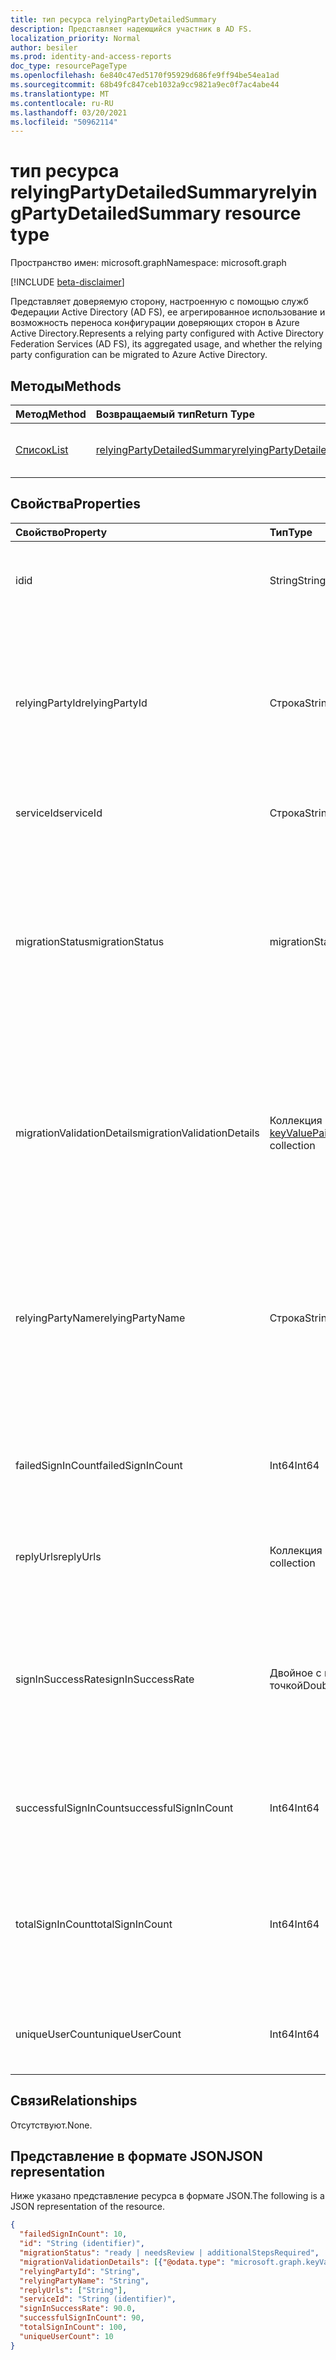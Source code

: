 ```yaml
---
title: тип ресурса relyingPartyDetailedSummary
description: Представляет надеющийся участник в AD FS.
localization_priority: Normal
author: besiler
ms.prod: identity-and-access-reports
doc_type: resourcePageType
ms.openlocfilehash: 6e840c47ed5170f95929d686fe9ff94be54ea1ad
ms.sourcegitcommit: 68b49fc847ceb1032a9cc9821a9ec0f7ac4abe44
ms.translationtype: MT
ms.contentlocale: ru-RU
ms.lasthandoff: 03/20/2021
ms.locfileid: "50962114"
---
```

# <a name="relyingpartydetailedsummary-resource-type"></a><span data-ttu-id="23961-103">тип ресурса relyingPartyDetailedSummary</span><span class="sxs-lookup"><span data-stu-id="23961-103">relyingPartyDetailedSummary resource type</span></span>

<span data-ttu-id="23961-104">Пространство имен: microsoft.graph</span><span class="sxs-lookup"><span data-stu-id="23961-104">Namespace: microsoft.graph</span></span>

[!INCLUDE [beta-disclaimer](../../includes/beta-disclaimer.md)]

<span data-ttu-id="23961-105">Представляет доверяемую сторону, настроенную с помощью служб Федерации Active Directory (AD FS), ее агрегированное использование и возможность переноса конфигурации доверяющих сторон в Azure Active Directory.</span><span class="sxs-lookup"><span data-stu-id="23961-105">Represents a relying party configured with Active Directory Federation Services (AD FS), its aggregated usage, and whether the relying party configuration can be migrated to Azure Active Directory.</span></span>

## <a name="methods"></a><span data-ttu-id="23961-106">Методы</span><span class="sxs-lookup"><span data-stu-id="23961-106">Methods</span></span>

| <span data-ttu-id="23961-107">Метод</span><span class="sxs-lookup"><span data-stu-id="23961-107">Method</span></span>       | <span data-ttu-id="23961-108">Возвращаемый тип</span><span class="sxs-lookup"><span data-stu-id="23961-108">Return Type</span></span> | <span data-ttu-id="23961-109">Описание</span><span class="sxs-lookup"><span data-stu-id="23961-109">Description</span></span> |
|:-------------|:------------|:------------|
| [<span data-ttu-id="23961-110">Список</span><span class="sxs-lookup"><span data-stu-id="23961-110">List</span></span>](../api/relyingpartydetailedsummary-list.md) | [<span data-ttu-id="23961-111">relyingPartyDetailedSummary</span><span class="sxs-lookup"><span data-stu-id="23961-111">relyingPartyDetailedSummary</span></span>](relyingpartydetailedsummary.md) | <span data-ttu-id="23961-112">Извлечение списка **объектов relyingPartyDetailedSummary.**</span><span class="sxs-lookup"><span data-stu-id="23961-112">Retrieve a list of **relyingPartyDetailedSummary** objects.</span></span> |


## <a name="properties"></a><span data-ttu-id="23961-113">Свойства</span><span class="sxs-lookup"><span data-stu-id="23961-113">Properties</span></span>

| <span data-ttu-id="23961-114">Свойство</span><span class="sxs-lookup"><span data-stu-id="23961-114">Property</span></span>     | <span data-ttu-id="23961-115">Тип</span><span class="sxs-lookup"><span data-stu-id="23961-115">Type</span></span>        | <span data-ttu-id="23961-116">Описание</span><span class="sxs-lookup"><span data-stu-id="23961-116">Description</span></span> |
|:-------------|:------------|:------------|
|<span data-ttu-id="23961-117">id</span><span class="sxs-lookup"><span data-stu-id="23961-117">id</span></span>|<span data-ttu-id="23961-118">String</span><span class="sxs-lookup"><span data-stu-id="23961-118">String</span></span>| <span data-ttu-id="23961-119">Только для чтения.</span><span class="sxs-lookup"><span data-stu-id="23961-119">Read-only.</span></span> <span data-ttu-id="23961-120">Уникальный идентификатор, созданный на уровне API.</span><span class="sxs-lookup"><span data-stu-id="23961-120">Unique Identifier generated at API level.</span></span>| 
|<span data-ttu-id="23961-121">relyingPartyId</span><span class="sxs-lookup"><span data-stu-id="23961-121">relyingPartyId</span></span>|<span data-ttu-id="23961-122">Строка</span><span class="sxs-lookup"><span data-stu-id="23961-122">String</span></span>|<span data-ttu-id="23961-123">Этот идентификатор используется для идентификации сторон, которые полагаются на эту службу Федерации.</span><span class="sxs-lookup"><span data-stu-id="23961-123">This identifier is used to identify the relying party to this Federation Service.</span></span> <span data-ttu-id="23961-124">Он используется при выдаче утверждений стороне, которая полагается.</span><span class="sxs-lookup"><span data-stu-id="23961-124">It is used when issuing claims to the relying party.</span></span>|
|<span data-ttu-id="23961-125">serviceId</span><span class="sxs-lookup"><span data-stu-id="23961-125">serviceId</span></span>|<span data-ttu-id="23961-126">Строка</span><span class="sxs-lookup"><span data-stu-id="23961-126">String</span></span>|<span data-ttu-id="23961-127">Уникально определяет лес Active Directory.</span><span class="sxs-lookup"><span data-stu-id="23961-127">Uniquely identifies the Active Directory forest.</span></span>|
|<span data-ttu-id="23961-128">migrationStatus</span><span class="sxs-lookup"><span data-stu-id="23961-128">migrationStatus</span></span>|<span data-ttu-id="23961-129">migrationStatus</span><span class="sxs-lookup"><span data-stu-id="23961-129">migrationStatus</span></span>| <span data-ttu-id="23961-130">Указание на возможность перемещений приложения в Azure AD или требуется дополнительное исследование.</span><span class="sxs-lookup"><span data-stu-id="23961-130">Indication of whether the application can be moved to Azure AD or require more investigation.</span></span> <span data-ttu-id="23961-131">Возможные значения: `ready`, `needsReview`, `additionalStepsRequired`, `unknownFutureValue`.</span><span class="sxs-lookup"><span data-stu-id="23961-131">Possible values are: `ready`, `needsReview`, `additionalStepsRequired`, `unknownFutureValue`.</span></span>|
|<span data-ttu-id="23961-132">migrationValidationDetails</span><span class="sxs-lookup"><span data-stu-id="23961-132">migrationValidationDetails</span></span>|<span data-ttu-id="23961-133">Коллекция [keyValuePair](keyvaluepair.md)</span><span class="sxs-lookup"><span data-stu-id="23961-133">[keyValuePair](keyvaluepair.md) collection</span></span>|<span data-ttu-id="23961-134">Указывает все проверки проверки, которые были сделаны в сведениях о конфигурации приложений, чтобы оценить, готово ли приложение к перемещению в Azure AD.</span><span class="sxs-lookup"><span data-stu-id="23961-134">Specifies all the validations check done on applications configuration details to evaluate if the application is ready to be moved to Azure AD.</span></span>|
|<span data-ttu-id="23961-135">relyingPartyName</span><span class="sxs-lookup"><span data-stu-id="23961-135">relyingPartyName</span></span>|<span data-ttu-id="23961-136">Строка</span><span class="sxs-lookup"><span data-stu-id="23961-136">String</span></span>|<span data-ttu-id="23961-137">Имя приложения или другого объекта в Интернете, использующего поставщика удостоверений для проверки подлинности пользователя, который хочет войти в систему.</span><span class="sxs-lookup"><span data-stu-id="23961-137">Name of application or other entity on the internet that uses an identity provider to authenticate a user who wants to log in.</span></span>|
|<span data-ttu-id="23961-138">failedSignInCount</span><span class="sxs-lookup"><span data-stu-id="23961-138">failedSignInCount</span></span>|<span data-ttu-id="23961-139">Int64</span><span class="sxs-lookup"><span data-stu-id="23961-139">Int64</span></span>| <span data-ttu-id="23961-140">Количество сбойных входов в службу Федерации Active Directory за указанный период.</span><span class="sxs-lookup"><span data-stu-id="23961-140">Number of failed sign in on Active Directory Federation Service in the period specified.</span></span> |
|<span data-ttu-id="23961-141">replyUrls</span><span class="sxs-lookup"><span data-stu-id="23961-141">replyUrls</span></span>|<span data-ttu-id="23961-142">Коллекция String</span><span class="sxs-lookup"><span data-stu-id="23961-142">String collection</span></span>|<span data-ttu-id="23961-143">Указывает, где надеющийся участник ожидает получения маркера.</span><span class="sxs-lookup"><span data-stu-id="23961-143">Specifies where the relying party expects to receive the token.</span></span>|
|<span data-ttu-id="23961-144">signInSuccessRate</span><span class="sxs-lookup"><span data-stu-id="23961-144">signInSuccessRate</span></span>|<span data-ttu-id="23961-145">Двойное с плавающей точкой</span><span class="sxs-lookup"><span data-stu-id="23961-145">Double</span></span>|<span data-ttu-id="23961-146">Количество успешных / (количество успешных и количество неудачных входов) в службе Федерации Active Directory за указанный период.</span><span class="sxs-lookup"><span data-stu-id="23961-146">Number of successful / (number of successful + number of failed sign ins) on Active Directory Federation Service in the period specified.</span></span>|
|<span data-ttu-id="23961-147">successfulSignInCount</span><span class="sxs-lookup"><span data-stu-id="23961-147">successfulSignInCount</span></span>|<span data-ttu-id="23961-148">Int64</span><span class="sxs-lookup"><span data-stu-id="23961-148">Int64</span></span>|<span data-ttu-id="23961-149">Количество успешных входов в службу Федерации Active Directory.</span><span class="sxs-lookup"><span data-stu-id="23961-149">Number of successful sign ins on Active Directory Federation Service.</span></span>|
|<span data-ttu-id="23961-150">totalSignInCount</span><span class="sxs-lookup"><span data-stu-id="23961-150">totalSignInCount</span></span>|<span data-ttu-id="23961-151">Int64</span><span class="sxs-lookup"><span data-stu-id="23961-151">Int64</span></span>|<span data-ttu-id="23961-152">Количество неудачных входов с неудачным входом в службу Федерации Active Directory в указанный период.</span><span class="sxs-lookup"><span data-stu-id="23961-152">Number of successful + failed sign ins failed sign ins on Active Directory Federation Service in the period specified.</span></span>|
|<span data-ttu-id="23961-153">uniqueUserCount</span><span class="sxs-lookup"><span data-stu-id="23961-153">uniqueUserCount</span></span>|<span data-ttu-id="23961-154">Int64</span><span class="sxs-lookup"><span data-stu-id="23961-154">Int64</span></span>|<span data-ttu-id="23961-155">Количество уникальных пользователей, которые вписались в приложение.</span><span class="sxs-lookup"><span data-stu-id="23961-155">Number of unique users that have signed into the application.</span></span>|

## <a name="relationships"></a><span data-ttu-id="23961-156">Связи</span><span class="sxs-lookup"><span data-stu-id="23961-156">Relationships</span></span>

<span data-ttu-id="23961-157">Отсутствуют.</span><span class="sxs-lookup"><span data-stu-id="23961-157">None.</span></span>

## <a name="json-representation"></a><span data-ttu-id="23961-158">Представление в формате JSON</span><span class="sxs-lookup"><span data-stu-id="23961-158">JSON representation</span></span>

<span data-ttu-id="23961-159">Ниже указано представление ресурса в формате JSON.</span><span class="sxs-lookup"><span data-stu-id="23961-159">The following is a JSON representation of the resource.</span></span>

<!-- {
  "blockType": "resource",
  "optionalProperties": [

  ],
  "@odata.type": "microsoft.graph.relyingPartyDetailedSummary",
  "keyProperty": "id"
}-->

```json
{
  "failedSignInCount": 10,
  "id": "String (identifier)",
  "migrationStatus": "ready | needsReview | additionalStepsRequired",
  "migrationValidationDetails": [{"@odata.type": "microsoft.graph.keyValuePair"}],
  "relyingPartyId": "String",
  "relyingPartyName": "String",
  "replyUrls": ["String"],
  "serviceId": "String (identifier)",
  "signInSuccessRate": 90.0,
  "successfulSignInCount": 90,
  "totalSignInCount": 100,
  "uniqueUserCount": 10
}
```

<!-- uuid: 16cd6b66-4b1a-43a1-adaf-3a886856ed98
2019-02-04 14:57:30 UTC -->
<!-- {
  "type": "#page.annotation",
  "description": "relyingPartyDetailedSummary resource",
  "keywords": "",
  "section": "documentation",
  "tocPath": ""
}-->


